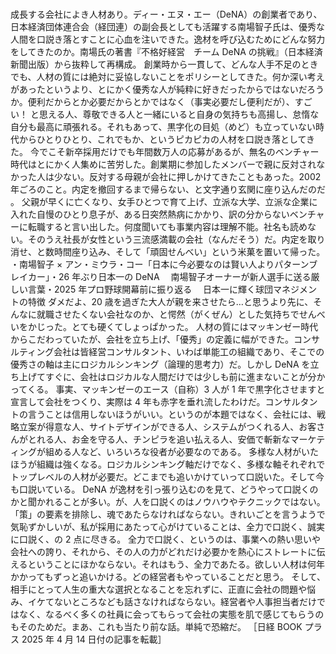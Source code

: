 ###

成長する会社によき人材あり。ディー・エヌ・エー（DeNA）の創業者であり、日本経済団体連合会（経団連）の副会長としても活躍する南場智子氏は、優秀な人間を口説き落とすことに心血を注いできた。逸材を呼び込むためにどんな努力をしてきたのか。南場氏の著書『不格好経営　チーム DeNA の挑戦』（日本経済新聞出版）から抜粋して再構成。
創業時から一貫して、どんな人手不足のときでも、人材の質には絶対に妥協しないことをポリシーとしてきた。何か深い考えがあったというより、とにかく優秀な人が純粋に好きだったからではないだろうか。便利だからとか必要だからとかではなく（事実必要だし便利だが）、すごい！ と思える人、尊敬できる人と一緒にいると自身の気持ちも高揚し、怠惰な自分も最高に頑張れる。それもあって、黒字化の目処（めど）も立っていない時代からひとりひとり、これでもか、というピカピカの人材を口説き落としてきた。
今でこそ新卒採用だけでも年間数万人の応募があるが、無名のベンチャー時代はとにかく人集めに苦労した。創業期に参加したメンバーで親に反対されなかった人は少ない。反対する母親が会社に押しかけてきたこともあった。2002 年ごろのこと。内定を撤回するまで帰らない、と文字通り玄関に座り込んだのだ 。
父親が早くに亡くなり、女手ひとつで育て上げ、立派な大学、立派な企業に入れた自慢のひとり息子が、ある日突然熱病にかかり、訳の分からないベンチャーに転職すると言い出した。何度聞いても事業内容は理解不能。社名も読めない。そのうえ社長が女性という三流感満載の会社（なんだそう）だ。内定を取り消せ、と数時間座り込み、そして「頑固せんべい」という米菓を置いて帰った。
・南場智子 × アン・ミウラ・コー「日本に今必要なのは賢い人よりパターンブレイカー」・26 年ぶり日本一の DeNA 　南場智子オーナーが新人選手に送る厳しい言葉・2025 年プロ野球開幕前に振り返る　 日本一に輝く球団マネジメントの特徴
ダメだよ、20 歳を過ぎた大人が親を来させたら…と思うより先に、そんなに就職させたくない会社なのか、と愕然（がくぜん）とした気持ちでせんべいをかじった。とても硬くてしょっぱかった。
人材の質にはマッキンゼー時代からこだわっていたが、会社を立ち上げ、「優秀」の定義に幅ができた。コンサルティング会社は皆経営コンサルタント、いわば単能工の組織であり、そこでの優秀さの軸は主にロジカルシンキング（論理的思考力）だ。しかし DeNA を立ち上げてすぐに、会社はロジカルな人間だけでは少しも前に進まないことが分かってくる。
事実、マッキンゼーのエース（自称）3 人が 1 年で黒字化させますと宣言して会社をつくり、実際は 4 年も赤字を垂れ流したわけだ。コンサルタントの言うことは信用しないほうがいい。というのが本題ではなく、会社には、戦略立案が得意な人、サイトデザインができる人、システムがつくれる人、お客さんがとれる人、お金を守る人、チンピラを追い払える人、安価で斬新なマーケティングが組める人など、いろいろな役者が必要なのである。
多様な人材がいたほうが組織は強くなる。ロジカルシンキング軸だけでなく、多様な軸それぞれでトップレベルの人材が必要だ。どこまでも追いかけていって口説いた。そして今も口説いている。
DeNA が逸材を引っ張り込むのを見て、どうやって口説くのかと聞かれることが多い。が、人を口説くのはノウハウやテクニックではない。「策」の要素を排除し、魂であたらなければならない。きれいごとを言うようで気恥ずかしいが、私が採用にあたって心がけていることは、全力で口説く、誠実に口説く、の 2 点に尽きる。
全力で口説く、というのは、事業への熱い思いや会社への誇り、それから、その人の力がどれだけ必要かを熱心にストレートに伝えるということにほかならない。それはもう、全力であたる。欲しい人材は何年かかってもずっと追いかける。どの経営者もやっていることだと思う。
そして、相手にとって人生の重大な選択となることを忘れずに、正直に会社の問題や悩み、イケてないところなども話さなければならない。経営者や人事担当者だけではなく、なるべく多くの社員に会ってもらって会社の実態を肌で感じてもらうのもそのためだ。まあ、これも当たり前な話。単純で恐縮だ。
［日経 BOOK プラス 2025 年 4 月 14 日付の記事を転載］
